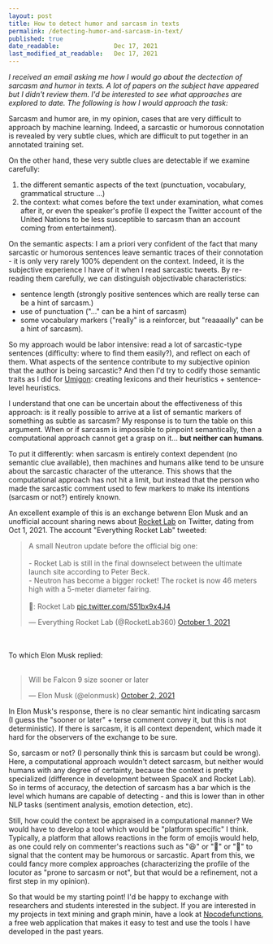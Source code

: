 ```yaml
---
layout: post
title: How to detect humor and sarcasm in texts
permalink: /detecting-humor-and-sarcasm-in-text/
published: true
date_readable:               Dec 17, 2021
last_modified_at_readable:   Dec 17, 2021
---
```


_I received an email asking me how I would go about the dectection of sarcasm and humor in texts. A lot of papers on the subject have appeared but I didn't review them. I'd be interested to see what approaches are explored to date. The following is how I would approach the task:_

Sarcasm and humor are, in my opinion, cases that are very difficult to approach by machine learning. Indeed, a sarcastic or humorous connotation is revealed by very subtle clues, which are difficult to put together in an annotated training set.

On the other hand, these very subtle clues are detectable if we examine carefully:

1. the different semantic aspects of the text (punctuation, vocabulary, grammatical structure ...)
2. the context: what comes before the text under examination, what comes after it, or even the speaker's profile (I expect the Twitter account of the United Nations to be less susceptible to sarcasm than an account coming from entertainment).

On the semantic aspects: I am a priori very confident of the fact that many sarcastic or humorous sentences leave semantic traces of their connotation - it is only very rarely 100% dependent on the context. Indeed, it is the subjective experience I have of it when I read sarcastic tweets. By re-reading them carefully, we can distinguish objectivable characteristics:

- sentence length (strongly positive sentences which are really terse can be a hint of sarcasm.)
- use of punctuation ("..." can be a hint of sarcasm)
- some vocabulary markers ("really" is a reinforcer, but "reaaaally" can be a hint of sarcasm).

So my approach would be labor intensive: read a lot of sarcastic-type sentences (difficulty: where to find them easily?), and reflect on each of them. What aspects of the sentence contribute to my subjective opinion that the author is being sarcastic? And then I'd try to codify those semantic traits as I did for [Umigon](https://nocodefunctions.com/umigon/sentiment_analysis_tool.html): creating lexicons and their heuristics + sentence-level heuristics.

I understand that one can be uncertain about the effectiveness of this approach: is it really possible to arrive at a list of semantic markers of something as subtle as sarcasm? My response is to turn the table on this argument. When or if sarcasm is impossible to pinpoint semantically, then a computational approach cannot get a grasp on it... __but neither can humans__.

To put it differently: when sarcasm is entirely context dependent (no semantic clue available), then machines and humans alike tend to be unsure about the sarcastic character of the utterance. This shows that the computational approach has not hit a limit, but instead that the person who made the sarcastic comment used to few markers to make its intentions (sarcasm or not?) entirely known.

An excellent example of this is an exchange betwenn Elon Musk and an unofficial account sharing news about [Rocket Lab](https://www.rocketlabusa.com/) on Twitter, dating from Oct 1, 2021. The account "Everything Rocket Lab" tweeted:

<blockquote class="twitter-tweet"><p lang="en" dir="ltr">A small Neutron update before the official big one:<br><br>- Rocket Lab is still in the final downselect between the ultimate launch site according to Peter Beck.<br>- Neutron has become a bigger rocket! The rocket is now 46 meters high with a 5-meter diameter fairing.<br><br>📸: Rocket Lab <a href="https://t.co/S51bx9x4J4">pic.twitter.com/S51bx9x4J4</a></p>&mdash; Everything Rocket Lab (@RocketLab360) <a href="https://twitter.com/RocketLab360/status/1443933374813442051?ref_src=twsrc%5Etfw">October 1, 2021</a></blockquote>
<br/>
<br/>
To which Elon Musk replied:
<br/>
<br/>

<blockquote class="twitter-tweet"><p lang="en" dir="ltr">Will be Falcon 9 size sooner or later</p>&mdash; Elon Musk (@elonmusk) <a href="https://twitter.com/elonmusk/status/1444135225538265090?ref_src=twsrc%5Etfw">October 2, 2021</a></blockquote> 

In Elon Musk's response, there is no clear semantic hint indicating sarcasm (I guess the "sooner or later" + terse comment convey it, but this is not deterministic). If there is sarcasm, it is all context dependent, which made it hard for the observers of the exchange to be sure.

So, sarcasm or not? (I personally think this is sarcasm but could be wrong). Here, a computational approach wouldn't detect sarcasm, but neither would humans with any degree of certainty, because the context is pretty specialized (difference in development between SpaceX and Rocket Lab). So in terms of accuracy, the detection of sarcasm has a bar which is the level which humans are capable of detecting - and this is lower than in other NLP tasks (sentiment analysis, emotion detection, etc).

Still, how could the context be appraised in a computational manner? We would have to develop a tool which would be "platform specific" I think. Typically, a platform that allows reactions in the form of emojis would help, as one could rely on commenter's reactions such as "😆" or "😬" or "🤣" to signal that the content may be humorous or sarcastic. Apart from this, we could fancy more complex approaches (characterizing the profile of the locutor as "prone to sarcasm or not", but that would be a refinement, not a first step in my opinion).

So that would be my starting point! I'd be happy to exchange with researchers and students interested in the subject. If you are interested in my projects in text mining and graph minin, have a look at [Nocodefunctions](https://nocodefunctions.com/), a free web application that makes it easy to test and use the tools I have developed in the past years.
